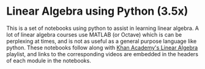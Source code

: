 # Linear Algebra using Python (3.5x)

This is a set of notebooks using python to assist in learning linear algebra. A lot of linear algebra courses use MATLAB (or Octave) which is can be perplexing at times, and is not as useful as a general purpose language like python. These notebooks follow along with <a href='https://khanacademy.org/math/linear-algebra'>Khan Academy's Linear Algebra</a> playlist, and links to the corresponding videos are embedded in the headers of each module in the notebooks.
